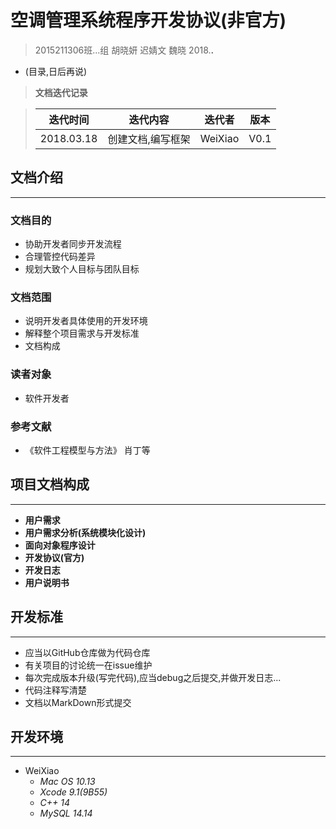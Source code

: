 # 空调管理系统程序开发协议(非官方)

> 2015211306班...组
> 胡晓妍 迟婧文 魏晓
> 2018.**.**

* (目录,日后再说)


> **文档迭代记录**

> 迭代时间 | 迭代内容 | 迭代者 | 版本
> ------------ | ------------ | ------------ | ------------ 
> 2018.03.18 | 创建文档,编写框架 | WeiXiao | V0.1



## 文档介绍
-------

### 文档目的
* 协助开发者同步开发流程
* 合理管控代码差异
* 规划大致个人目标与团队目标

### 文档范围
* 说明开发者具体使用的开发环境
* 解释整个项目需求与开发标准
* 文档构成

### 读者对象
* 软件开发者

### 参考文献
* 《软件工程模型与方法》 肖丁等

## 项目文档构成

-------

* **用户需求**
* **用户需求分析(系统模块化设计)**
* **面向对象程序设计**
* **开发协议(官方)**
* **开发日志**
* **用户说明书**

## 开发标准

-------

* 应当以GitHub仓库做为代码仓库
* 有关项目的讨论统一在issue维护
* 每次完成版本升级(写完代码),应当debug之后提交,并做开发日志...
* 代码注释写清楚
* 文档以MarkDown形式提交

## 开发环境

-------

* WeiXiao
    * *Mac OS 10.13*
    * *Xcode 9.1(9B55)*
    * *C++ 14*
    * *MySQL 14.14*






